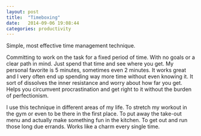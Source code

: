 ```yaml
---
layout: post
title:  "Timeboxing"
date:   2014-09-06 19:08:44
categories: productivity
---
```


Simple, most effective time management technique.

Committing to work on the task for a fixed period of time. With no goals or a clear path in mind. Just spend that time and see where you get. My personal favorite is 5 minutes, sometimes even 2 minutes. It works great and I very often end up spending way more time without even knowing it. It sort of dissolves the inner resistance and worry about how far you get. Helps you circumvent procrastination and get right to it without the burden of perfectionism.

I use this technique in different areas of my life. To stretch my workout in the gym or even to be there in the first place. To put away the take-out menu and actually make something fun in the kitchen. To get out and run those long due errands. Works like a charm every single time.